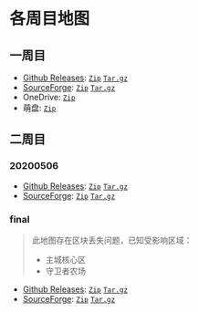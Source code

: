 # 各周目地图

## 一周目
* [Github Releases](https://github.com/PoiCraft/poicraft_1st/releases/tag/final): [`Zip`](https://github.com/PoiCraft/poicraft_1st/archive/final.zip) [`Tar.gz`](https://github.com/PoiCraft/poicraft_1st/archive/final.tar.gz)
* [SourceForge](https://sourceforge.net/p/poicraft-1st/files/final/): [`Zip`](https://sourceforge.net/projects/poicraft-1st/files/final/final.zip/download) [`Tar.gz`](https://sourceforge.net/projects/poicraft-1st/files/final/final.tar.gz/download)
* OneDrive: [`Zip`](https://poicraft-my.sharepoint.com/:u:/g/personal/renew_poicraft_onmicrosoft_com/EUc1Ismi9RlBjZ8G4KZSYPkBFPcVnPuPo0ZKLWT5AqSjBQ?e=Z2W30I)
* 萌盘: [`Zip`](https://moepan.pw/#/s/nxytX)

## 二周目
### 20200506
- [Github Releases](https://github.com/PoiCraft/poicraft_2nd/releases/tag/20200506): [`Zip`](https://github.com/PoiCraft/poicraft_2nd/archive/20200506.zip) [`Tar.gz`](https://github.com/PoiCraft/poicraft_2nd/archive/20200506.tar.gz)
- [SourceForge](https://sourceforge.net/p/poicraft-2nd/files/20200506/): [`Zip`](https://sourceforge.net/projects/poicraft-2nd/files/20200506/backup%4020200506.zip/download) [`Tar.gz`](https://sourceforge.net/projects/poicraft-2nd/files/20200506/backup%4020200506.tar.gz/download)

### final 
>此地图存在区块丢失问题，已知受影响区域：
>* 主城核心区  
>* 守卫者农场
- [Github Releases](https://github.com/PoiCraft/poicraft_2nd/releases/tag/final): [`Zip`](https://github.com/PoiCraft/poicraft_2nd/archive/final.zip) [`Tar.gz`](https://github.com/PoiCraft/poicraft_2nd/archive/final.tar.gz)
- [SourceForge](https://sourceforge.net/p/poicraft-2nd/files/final/): [`Zip`](https://sourceforge.net/projects/poicraft-2nd/files/final/Final.zip/download) [`Tar.gz`](https://sourceforge.net/projects/poicraft-2nd/files/final/Final.tar.gz/download)
